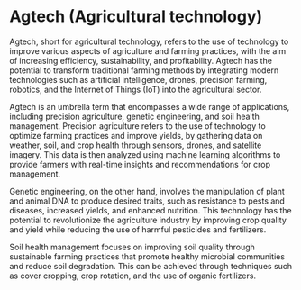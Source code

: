 # Agtech (Agricultural technology)

Agtech, short for agricultural technology, refers to the use of technology to improve various aspects of agriculture and farming practices, with the aim of increasing efficiency, sustainability, and profitability. Agtech has the potential to transform traditional farming methods by integrating modern technologies such as artificial intelligence, drones, precision farming, robotics, and the Internet of Things (IoT) into the agricultural sector.

Agtech is an umbrella term that encompasses a wide range of applications, including precision agriculture, genetic engineering, and soil health management. Precision agriculture refers to the use of technology to optimize farming practices and improve yields, by gathering data on weather, soil, and crop health through sensors, drones, and satellite imagery. This data is then analyzed using machine learning algorithms to provide farmers with real-time insights and recommendations for crop management.

Genetic engineering, on the other hand, involves the manipulation of plant and animal DNA to produce desired traits, such as resistance to pests and diseases, increased yields, and enhanced nutrition. This technology has the potential to revolutionize the agriculture industry by improving crop quality and yield while reducing the use of harmful pesticides and fertilizers.

Soil health management focuses on improving soil quality through sustainable farming practices that promote healthy microbial communities and reduce soil degradation. This can be achieved through techniques such as cover cropping, crop rotation, and the use of organic fertilizers.
